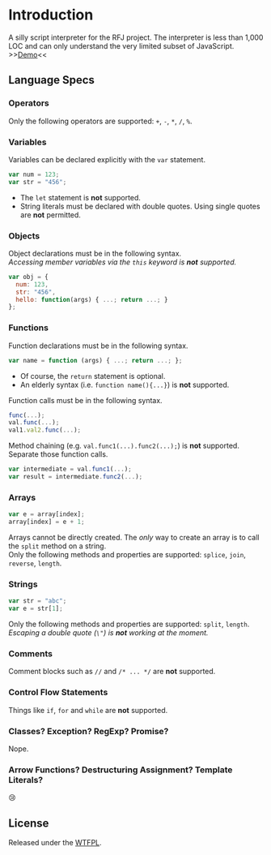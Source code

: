 # Introduction
A silly script interpreter for the RFJ project. The interpreter is less than 1,000 LOC and can only understand the very limited subset of JavaScript.
\>\>[Demo](https://putara.github.io/dumb/)<<

## Language Specs

### Operators
Only the following operators are supported: `+`, `-`, `*`, `/`, `%`.

### Variables
Variables can be declared explicitly with the `var` statement.  
```js
var num = 123;
var str = "456";
```
- The `let` statement is **not** supported.
- String literals must be declared with double quotes. Using single quotes are **not** permitted.

### Objects
Object declarations must be in the following syntax.  
_Accessing member variables via the `this` keyword is **not** supported._
```js
var obj = {
  num: 123,
  str: "456",
  hello: function(args) { ...; return ...; }
};
```

### Functions
Function declarations must be in the following syntax.
```js
var name = function (args) { ...; return ...; };
```
- Of course, the `return` statement is optional.
- An elderly syntax (i.e. `function name(){...}`) is **not** supported.

Function calls must be in the following syntax.
```js
func(...);
val.func(...);
val1.val2.func(...);
```
Method chaining (e.g. `val.func1(...).func2(...);`) is **not** supported. Separate those function calls.
```js
var intermediate = val.func1(...);
var result = intermediate.func2(...);
```

### Arrays
```js
var e = array[index];
array[index] = e + 1;
```
Arrays cannot be directly created.
The _only_ way to create an array is to call the `split` method on a string.  
Only the following methods and properties are supported: `splice`, `join`, `reverse`, `length`.

### Strings
```js
var str = "abc";
var e = str[1];
```
Only the following methods and properties are supported: `split`, `length`.  
_Escaping a double quote (`\"`) is **not** working at the moment._

### Comments
Comment blocks such as `//` and `/* ... */` are **not** supported.

### Control Flow Statements
Things like `if`, `for` and `while` are **not** supported.

### Classes? Exception? RegExp? Promise?
Nope.

### Arrow Functions? Destructuring Assignment? Template Literals?
😢

## License
Released under the [WTFPL](http://www.wtfpl.net/about/).
